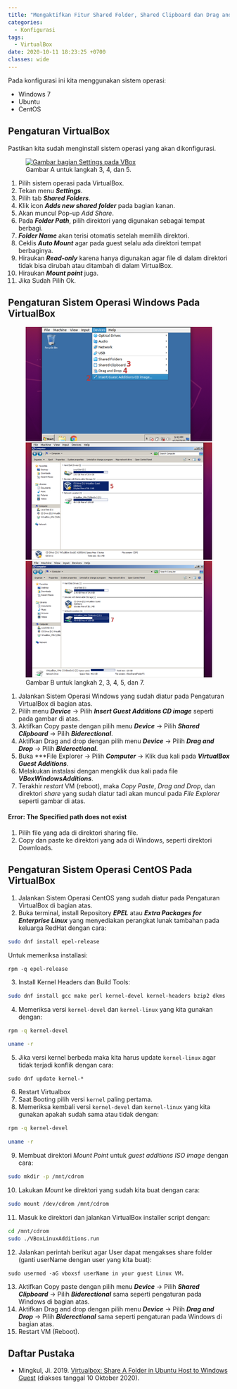 ```yaml
---
title: "Mengaktifkan Fitur Shared Folder, Shared Clipboard dan Drag and Drop pada VirtualBox"
categories:
  - Konfigurasi
tags:
  - VirtualBox
date: 2020-10-11 18:23:25 +0700
classes: wide
---
```

Pada konfigurasi ini kita menggunakan sistem operasi:
- Windows 7
- Ubuntu
- CentOS

## Pengaturan VirtualBox
Pastikan kita sudah menginstall sistem operasi yang akan dikonfigurasi. 
<figure class="align-center">
    <a href="{{ site.url }}{{ site.baseurl }}/assets/images/2020/mengaktifkan-fitur-pada-virtualbox/1-pengaturan-vbox.png"><img src="{{ site.url }}{{ site.baseurl }}/assets/images/2020/mengaktifkan-fitur-pada-virtualbox/1-pengaturan-vbox.png" alt="Gambar bagian Settings pada VBox"></a>
    <figcaption>Gambar A untuk langkah 3, 4, dan 5.</figcaption>
</figure>

1. Pilih sistem operasi pada VirtualBox.
2. Tekan menu ***Settings***.
3. Pilih tab ***Shared Folders***.
4. Klik icon ***Adds new shared folder*** pada bagian kanan.
5. Akan muncul Pop-up *Add Share*.
6. Pada ***Folder Path***, pilih direktori yang digunakan sebagai tempat berbagi.
7. ***Folder Name*** akan terisi otomatis setelah memilih direktori.
8. Ceklis ***Auto Mount*** agar pada guest selalu ada direktori tempat berbaginya.
9. Hiraukan ***Read-only*** karena hanya digunakan agar file di dalam direktori tidak bisa dirubah atau ditambah di dalam VirtualBox.
10. Hiraukan ***Mount point*** juga.
11. Jika Sudah Pilih Ok.

## Pengaturan Sistem Operasi Windows Pada VirtualBox
<figure class="third">
  <a href="/assets/images/2020/mengaktifkan-fitur-pada-virtualbox/2-pengaturan-windows.png"><img src="/assets/images/2020/mengaktifkan-fitur-pada-virtualbox/2-pengaturan-windows.png" alt="Gambar bagian Device"></a>
  <a href="/assets/images/2020/mengaktifkan-fitur-pada-virtualbox/3-pengaturan-windows.png"><img src="/assets/images/2020/mengaktifkan-fitur-pada-virtualbox/3-pengaturan-windows.png" alt="Gambar bagian Installasi Direktori VBox"></a>
  <a href="/assets/images/2020/mengaktifkan-fitur-pada-virtualbox/4-pengaturan-windows.png"><img src="/assets/images/2020/mengaktifkan-fitur-pada-virtualbox/4-pengaturan-windows.png" alt="Gambar Muncu direktori Shared Files"></a>
  <figcaption>Gambar B untuk langkah 2, 3, 4, 5, dan 7.</figcaption>
</figure>

1. Jalankan Sistem Operasi Windows yang sudah diatur pada Pengaturan VirtualBox di bagian atas.
2. Pilih menu ***Device*** -> Pilih ***Insert Guest Additions CD image*** seperti pada gambar di atas.
3. Aktifkan Copy paste dengan pilih menu ***Device*** -> Pilih ***Shared Clipboard*** -> Pilih ***Biderectional***.
4. Aktifkan Drag and drop dengan pilih menu ***Device*** -> Pilih ***Drag and Drop*** -> Pilih ***Biderectional***.
5. Buka ***File Explorer -> Pilih ***Computer*** -> Klik dua kali pada ***VirtualBox Guest Additions***.
6. Melakukan instalasi dengan mengklik dua kali pada file ***VBoxWindowsAdditions***.
7. Terakhir *restart* VM (reboot), maka *Copy Paste*, *Drag and Drop*, dan direktori *share* yang sudah diatur tadi akan muncul pada *File Explorer* seperti gambar di atas.

<div class="notice">
  <h4>Error: The Specified path does not exist</h4>
        <ol>
            <li>Pilih file yang ada di direktori sharing file.</li>
            <li>Copy dan paste ke direktori yang ada di Windows, seperti direktori Downloads.</li>
        </ol>
</div>

## Pengaturan Sistem Operasi CentOS Pada VirtualBox
1. Jalankan Sistem Operasi CentOS yang sudah diatur pada Pengaturan VirtualBox di bagian atas.
2. Buka terminal, install Repository ***EPEL*** atau ***Extra Packages for Enterprise Linux*** yang menyediakan perangkat lunak tambahan pada keluarga RedHat dengan cara:
```bash
sudo dnf install epel-release
```
Untuk memeriksa installasi:
```
rpm -q epel-release
```
3. Install Kernel Headers dan Build Tools:
```bash
sudo dnf install gcc make perl kernel-devel kernel-headers bzip2 dkms
```
4. Memeriksa versi `kernel-devel` dan `kernel-linux` yang kita gunakan dengan:
```bash
rpm -q kernel-devel
```
```bash
uname -r
```
5. Jika versi kernel berbeda maka kita harus update `kernel-linux` agar tidak terjadi konflik dengan cara:
```
sudo dnf update kernel-*
```
6. Restart Virtualbox
7. Saat Booting pilih versi `kernel` paling pertama.
8. Memeriksa kembali versi `kernel-devel` dan `kernel-linux` yang kita gunakan apakah sudah sama atau tidak dengan:
```bash
rpm -q kernel-devel
```
```bash
uname -r
```
9. Membuat direktori *Mount Point* untuk *guest additions ISO image* dengan cara:
```bash
sudo mkdir -p /mnt/cdrom
```
10. Lakukan *Mount* ke direktori yang sudah kita buat dengan cara:
```bash
sudo mount /dev/cdrom /mnt/cdrom
```
11. Masuk ke direktori dan jalankan VirtualBox installer script dengan:
```bash
cd /mnt/cdrom
sudo ./VBoxLinuxAdditions.run 
```
12. Jalankan perintah berikut agar User dapat mengakses share folder (ganti userName dengan user yang kita buat):
```
sudo usermod -aG vboxsf userName in your guest Linux VM.
```
13. Aktifkan Copy paste dengan pilih menu ***Device*** -> Pilih ***Shared Clipboard*** -> Pilih ***Biderectional*** sama seperti pengaturan pada Windows di bagian atas.
14. Aktifkan Drag and drop dengan pilih menu ***Device*** -> Pilih ***Drag and Drop*** -> Pilih ***Biderectional*** sama seperti pengaturan pada Windows di bagian atas.
15. Restart VM (Reboot).


## Daftar Pustaka
- Mingkul, Ji. 2019. [Virtualbox: Share A Folder in Ubuntu Host to Windows Guest](http://ubuntuhandbook.org/index.php/2019/06/virtualbox-share-a-folder-in-ubuntu-host-to-windows-guest/) (diakses tanggal 10 Oktober 2020).